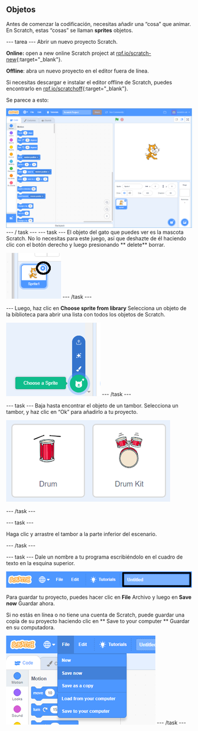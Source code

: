 ## Objetos

Antes de comenzar la codificación, necesitas añadir una “cosa” que animar. En Scratch, estas “cosas” se llaman **sprites** objetos.

\--- tarea \--- Abrir un nuevo proyecto Scratch.

**Online:** open a new online Scratch project at [rpf.io/scratch-new](http://rpf.io/scratch-new){:target="_blank"}.

**Offline**: abra un nuevo proyecto en el editor fuera de línea.

Si necesitas descargar e instalar el editor offline de Scratch, puedes encontrarlo en [rpf.io/scratchoff](http://rpf.io/scratchoff){:target="_blank"}.

Se parece a esto:

![captura de pantalla](images/band-scratch.png) \--- / task \--- \--- task \--- El objeto del gato que puedes ver es la mascota Scratch. No lo necesitas para este juego, así que deshazte de él haciendo clic con el botón derecho y luego presionando ** delete** borrar.

![captura de pantalla](images/band-delete-annotated.png) \--- /task \---

\--- Luego, haz clic en **Choose sprite from library** Selecciona un objeto de la biblioteca para abrir una lista con todos los objetos de Scratch.

![captura de pantalla](images/band-sprite-library.png) \--- /task \---

\--- task \--- Baja hasta encontrar el objeto de un tambor. Selecciona un tambor, y haz clic en “Ok” para añadirlo a tu proyecto.

![screenshot](images/band-sprite-drum.png)

\--- /task \---

\--- task \---

Haga clic y arrastre el tambor a la parte inferior del escenario.

\--- /task \---

\--- task \--- Dale un nombre a tu programa escribiéndolo en el cuadro de texto en la esquina superior.

![nombre](images/band-name-annotated.png)

Para guardar tu proyecto, puedes hacer clic en **File** Archivo y luego en **Save now** Guardar ahora.

Si no estás en línea o no tiene una cuenta de Scratch, puede guardar una copia de su proyecto haciendo clic en ** Save to your computer ** Guardar en su computadora.

![captura de pantalla](images/band-save.png) \--- /task \---